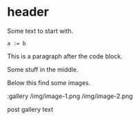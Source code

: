 # header

Some text to start with.

<!-- comment before codeblock -->
```
a := b
```

This is a paragraph after
the code block.

Some stuff in the middle.

Below this find some images.

:gallery
/img/image-1.png
/img/image-2.png


post gallery text
